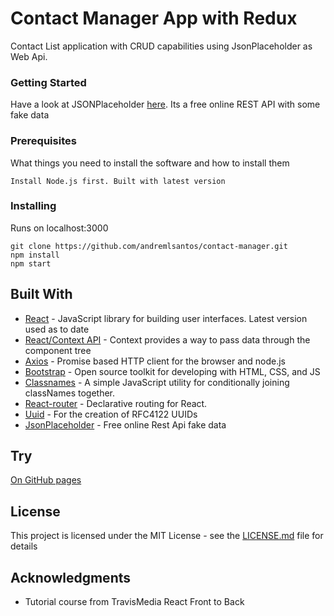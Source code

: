 # Contact Manager App with Redux

Contact List application with CRUD capabilities using JsonPlaceholder as Web Api.

### Getting Started

Have a look at JSONPlaceholder <a href="https://jsonplaceholder.typicode.com/">here</a>. Its a free online REST API with some fake data

### Prerequisites

What things you need to install the software and how to install them

```
Install Node.js first. Built with latest version
```

### Installing

Runs on localhost:3000

```
git clone https://github.com/andremlsantos/contact-manager.git
npm install
npm start
```

## Built With

-   [React](https://reactjs.org/) - JavaScript library for building user interfaces. Latest version used as to date
-   [React/Context API](https://reactjs.org/docs/context.html) - Context provides a way to pass data through the component tree
-   [Axios](https://github.com/axios/axios) - Promise based HTTP client for the browser and node.js
-   [Bootstrap](https://getbootstrap.com/) - Open source toolkit for developing with HTML, CSS, and JS
-   [Classnames](https://www.npmjs.com/package/classnames/) - A simple JavaScript utility for conditionally joining classNames together.
-   [React-router](https://www.npmjs.com/package/react-router) - Declarative routing for React.
-   [Uuid](https://www.npmjs.com/package/uuid) - For the creation of RFC4122 UUIDs
-   [JsonPlaceholder](https://jsonplaceholder.typicode.com) - Free online Rest Api fake data

## Try

<a href="https://andremlsantos.github.io/contact-manager/">On GitHub pages</a>

## License

This project is licensed under the MIT License - see the [LICENSE.md](LICENSE.md) file for details

## Acknowledgments

-   Tutorial course from TravisMedia React Front to Back
